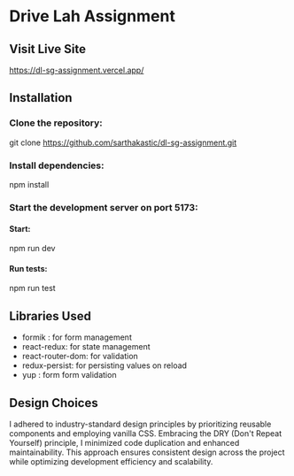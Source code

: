 # Drive Lah Assignment

## Visit Live Site

https://dl-sg-assignment.vercel.app/

## Installation

### Clone the repository:

git clone https://github.com/sarthakastic/dl-sg-assignment.git

### Install dependencies:

npm install

### Start the development server on port 5173:

#### Start:

npm run dev

#### Run tests:

npm run test

## Libraries Used

- formik : for form management
- react-redux: for state management
- react-router-dom: for validation
- redux-persist: for persisting values on reload
- yup : form form validation

## Design Choices

I adhered to industry-standard design principles by prioritizing reusable components and employing vanilla CSS. Embracing the DRY (Don't Repeat Yourself) principle, I minimized code duplication and enhanced maintainability. This approach ensures consistent design across the project while optimizing development efficiency and scalability.
